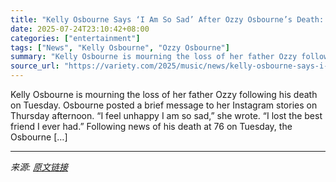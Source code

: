 ```yaml
---
title: "Kelly Osbourne Says ‘I Am So Sad’ After Ozzy Osbourne’s Death: ‘I Feel Unhappy… I Lost the Best Friend I Ever Had’"
date: 2025-07-24T23:10:42+08:00
categories: ["entertainment"]
tags: ["News", "Kelly Osbourne", "Ozzy Osbourne"]
summary: "Kelly Osbourne is mourning the loss of her father Ozzy following his death on Tuesday. Osbourne posted a brief message to her Instagram stories on Thursday afternoon. &#8220;I feel unhappy I am so sad"
source_url: "https://variety.com/2025/music/news/kelly-osbourne-says-i-am-so-sad-after-ozzy-osbourne-death-1236467157/"
---
```


Kelly Osbourne is mourning the loss of her father Ozzy following his death on Tuesday. Osbourne posted a brief message to her Instagram stories on Thursday afternoon. &#8220;I feel unhappy I am so sad,&#8221; she wrote. &#8220;I lost the best friend I ever had.&#8221; Following news of his death at 76 on Tuesday, the Osbourne [&#8230;]

---

*来源: [原文链接](https://variety.com/2025/music/news/kelly-osbourne-says-i-am-so-sad-after-ozzy-osbourne-death-1236467157/)*
